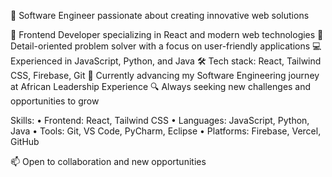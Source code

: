 👋 Software Engineer passionate about creating innovative web solutions

🚀 Frontend Developer specializing in React and modern web technologies
🎯 Detail-oriented problem solver with a focus on user-friendly applications
💻 Experienced in JavaScript, Python, and Java
🛠️ Tech stack: React, Tailwind CSS, Firebase, Git
🌱 Currently advancing my Software Engineering journey at African Leadership Experience
🔍 Always seeking new challenges and opportunities to grow

Skills:
• Frontend: React, Tailwind CSS
• Languages: JavaScript, Python, Java
• Tools: Git, VS Code, PyCharm, Eclipse
• Platforms: Firebase, Vercel, GitHub

📫 Open to collaboration and new opportunities